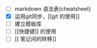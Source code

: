 - [ ] markdown 语法表(cheatsheet)
- [x] 运用git同步，[[git 的使用]] 
- [ ] 建立模板库
- [ ]  [[快捷键]] 的使用
- [ ] [[ 笔记间的转移]]   
